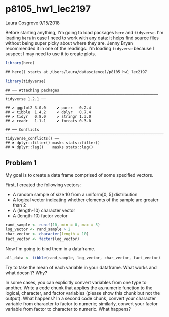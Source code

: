 p8105\_hw1\_lec2197
================
Laura Cosgrove
9/15/2018

Before starting anything, I'm going to load packages `here` and `tidyverse`. I'm loading `here` in case I need to work with any data: it helps find source files without being super picky about where they are. Jenny Bryan recommended it in one of the readings. I'm loading `tidyverse` because I suspect I may need to use it to create plots.

``` r
library(here)
```

    ## here() starts at /Users/laura/datascience1/p8105_hw1_lec2197

``` r
library(tidyverse)
```

    ## ── Attaching packages ──────────────────────────────────────────────────────────────────── tidyverse 1.2.1 ──

    ## ✔ ggplot2 3.0.0     ✔ purrr   0.2.4
    ## ✔ tibble  1.4.2     ✔ dplyr   0.7.4
    ## ✔ tidyr   0.8.0     ✔ stringr 1.3.0
    ## ✔ readr   1.1.1     ✔ forcats 0.3.0

    ## ── Conflicts ─────────────────────────────────────────────────────────────────────── tidyverse_conflicts() ──
    ## ✖ dplyr::filter() masks stats::filter()
    ## ✖ dplyr::lag()    masks stats::lag()

Problem 1
---------

My goal is to create a data frame comprised of some specified vectors.

First, I created the following vectors:

-   A random sample of size 10 from a uniform\[0, 5\] distribution
-   A logical vector indicating whether elements of the sample are greater than 2
-   A (length-10) character vector
-   A (length-10) factor vector

``` r
rand_sample <- runif(10, min = 0, max = 5)
log_vector <- rand_sample > 2
char_vector <- character(length = 10)
fact_vector <- factor(log_vector)
```

Now I'm going to bind them in a dataframe.

``` r
all_data <- tibble(rand_sample, log_vector, char_vector, fact_vector)
```

Try to take the mean of each variable in your dataframe. What works and what doesn’t? Why?

In some cases, you can explicitly convert variables from one type to another. Write a code chunk that applies the as.numeric function to the logical, character, and factor variables (please show this chunk but not the output). What happens? In a second code chunk, convert your character variable from character to factor to numeric; similarly, convert your factor variable from factor to character to numeric. What happens?
